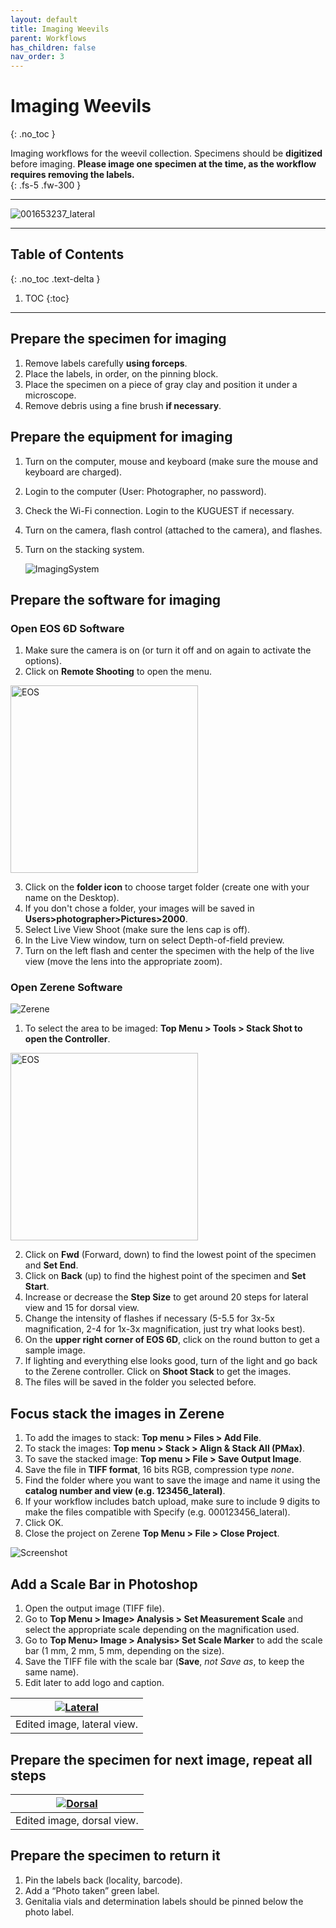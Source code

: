 ```yaml
---
layout: default
title: Imaging Weevils
parent: Workflows
has_children: false
nav_order: 3
---
```



# Imaging Weevils
{: .no_toc }

Imaging workflows for the weevil collection. Specimens should be **digitized** before imaging. **Please image one specimen at the time, as the workflow requires removing the labels.**  
{: .fs-5 .fw-300 }

---

![001653237_lateral](https://github.com/user-attachments/assets/558afefe-5982-497a-9e03-071ce7a206d2)

----
## Table of Contents
{: .no_toc .text-delta }

1. TOC
{:toc}

----

## Prepare the specimen for imaging
1. Remove labels carefully **using forceps**.
2. Place the labels, in order, on the pinning block.
3. Place the specimen on a piece of gray clay and position it under a microscope.
4. Remove debris using a fine brush **if necessary**.

## Prepare the equipment for imaging
1. Turn on the computer, mouse and keyboard (make sure the mouse and keyboard are charged).
2. Login to the computer (User: Photographer, no password).
3. Check the Wi-Fi connection. Login to the KUGUEST if necessary.
4. Turn on the camera, flash control (attached to the camera), and flashes.
5. Turn on the stacking system.

   ![ImagingSystem](https://github.com/user-attachments/assets/a92fc42a-acca-4dc2-a648-248a69281a97)


## Prepare the software for imaging

### Open EOS 6D Software
1. Make sure the camera is on (or turn it off and on again to activate the options).
2. Click on **Remote Shooting** to open the menu.

<img src="https://github.com/user-attachments/assets/156c42eb-79e3-4b50-8653-22bb3d196fd6" alt="EOS" width="300">

3. Click on the **folder icon** to choose target folder (create one with your name on the Desktop).
4. If you don't chose a folder, your images will be saved in **Users>photographer>Pictures>2000**.
5. Select Live View Shoot (make sure the lens cap is off).
6. In the Live View window, turn on select Depth-of-field preview.
7. Turn on the left flash and center the specimen with the help of the live view (move the lens into the appropriate zoom).

### Open Zerene Software
![Zerene](https://github.com/user-attachments/assets/836f6c38-be7a-4d95-b1d3-4ae507c5e214)

1. To select the area to be imaged: **Top Menu > Tools > Stack Shot to open the Controller**. 
<img src="https://github.com/user-attachments/assets/1f7b5689-0357-469c-bc3f-98f6b524cf84" alt="EOS" width="300">

2. Click on **Fwd** (Forward, down) to find the lowest point of the specimen and **Set End**.
3. Click on **Back** (up) to find the highest point of the specimen and **Set Start**.
4. Increase or decrease the **Step Size** to get around 20 steps for lateral view and 15 for dorsal view.
5. Change the intensity of flashes if necessary (5-5.5 for 3x-5x magnification, 2-4 for 1x-3x magnification, just try what looks best).
6. On the **upper right corner of EOS 6D**, click on the round button to get a sample image.
7. If lighting and everything	else looks good, turn of the light and go back to the Zerene controller. Click on **Shoot Stack** to get the images.
8. The files will be saved in the folder you selected before. 

## Focus stack the images in Zerene
1. To add the images to stack: **Top menu > Files > Add File**.
2. To stack the images: **Top menu > Stack > Align & Stack All (PMax)**.
3. To save the stacked image: **Top menu > File > Save Output Image**.
4. Save the file in **TIFF format**, 16 bits RGB, compression type _none_.
5. Find the folder where you want to save the image and name it using the **catalog number and view (e.g. 123456_lateral)**.
6. If your workflow includes batch upload, make sure to include 9 digits to make the files compatible with Specify (e.g. 000123456_lateral).
7. Click OK.
8. Close the project on Zerene **Top Menu > File > Close Project**. 

![Screenshot](https://github.com/user-attachments/assets/05725cfc-ab75-475b-ab8c-e7fa036ec4f1)

## Add a Scale Bar in Photoshop
1. Open the output image (TIFF file).
2. Go to **Top Menu > Image> Analysis > Set Measurement Scale** and select the appropriate scale depending on the magnification used.
3. Go to **Top Menu> Image > Analysis> Set Scale Marker** to add the scale bar (1 mm, 2 mm, 5 mm, depending on the size).
4. Save the TIFF file with the scale bar (**Save**, _not Save as_, to keep the same name).
5. Edit later to add logo and caption.

| [<img src="https://github.com/user-attachments/assets/c1dd73e4-120f-49d4-bf6e-8cb6cf1151e8" alt="Lateral">](https://biimages.biodiversity.ku.edu/fileget?coll=Pinned&type=O&filename=aec39903-9b24-4943-9d20-0c92f7622e54.jpg&downloadname=001653590_lateral.jpg) |
|:--:|
|Edited image, lateral view.|

## Prepare the specimen for next image, repeat all steps

| [<img src="https://github.com/user-attachments/assets/8a082f82-f714-42ba-817c-5045b6d4bbc4" alt="Dorsal">](https://biimages.biodiversity.ku.edu/fileget?coll=Pinned&type=O&filename=d432916a-46ba-4413-b8f3-03c0d5d3317b.jpg&downloadname=001653590_dorsal.jpg) |
|:--:|
|Edited image, dorsal view.|

## Prepare the specimen to return it 
1. Pin the labels back (locality, barcode).
2. Add a “Photo taken” green label.
3. Genitalia vials and determination labels should be pinned below the photo label. 
